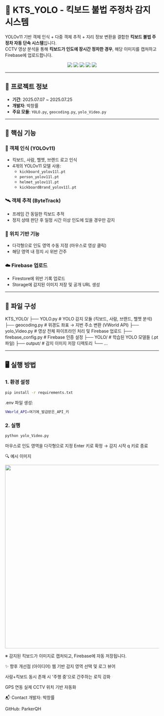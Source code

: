 # 🛵 KTS_YOLO - 킥보드 불법 주정차 감지 시스템

YOLOv11 기반 객체 인식 + 다중 객체 추적 + 지리 정보 변환을 결합한 **킥보드 불법 주정차 자동 단속 시스템**입니다.  
CCTV 영상 분석을 통해 **킥보드가 인도에 장시간 정차한 경우**, 해당 이미지를 캡처하고 Firebase에 업로드합니다.

<p align="center">
  <img src="https://img.shields.io/badge/Python-3.12-blue?logo=python"/>
  <img src="https://img.shields.io/badge/YOLOv11-ObjectDetection-red"/>
  <img src="https://img.shields.io/badge/ByteTrack-MultiObjectTracking-green"/>
  <img src="https://img.shields.io/badge/Firebase-Upload-yellow"/>
  <img src="https://img.shields.io/badge/Status-Completed-brightgreen"/>
</p>

---

## 📅 프로젝트 정보

- **기간**: 2025.07.07 ~ 2025.07.25
- **개발자**: 박창률
- **주요 모듈**: `YOLO.py`, `geocoding.py`, `yolo_Video.py`

---

## 📌 핵심 기능

### 🧠 객체 인식 (YOLOv11)
- 킥보드, 사람, 헬멧, 브랜드 로고 인식
- 4개의 YOLOv11 모델 사용:
  - `kickboard_yolov11l.pt`
  - `person_yolov11l.pt`
  - `helmet_yolov11l.pt`
  - `kickboardBrand_yolov11l.pt`

### 🛰️ 객체 추적 (ByteTrack)
- 프레임 간 동일한 킥보드 추적
- 정지 상태 판단 후 일정 시간 이상 인도에 있을 경우만 감지

### 📍 위치 기반 기능
- 다각형으로 인도 영역 수동 지정 (마우스로 영상 클릭)
- 해당 영역 내 정지 시 위반 간주

### ☁️ Firebase 업로드
- Firestore에 위반 기록 업로드
- Storage에 감지된 이미지 저장 및 공개 URL 생성

---

## 📂 파일 구성
KTS_YOLO/
├── YOLO.py # YOLO 감지 모듈 (킥보드, 사람, 브랜드, 헬멧 분석)
├── geocoding.py # 위경도 좌표 → 지번 주소 변환 (VWorld API)
├── yolo_Video.py # 영상 전체 파이프라인 처리 및 Firebase 업로드
├── firebase_config.py # Firebase 인증 설정
├── YOLO/ # 학습된 YOLO 모델들 (.pt 파일)
├── output/ # 감지 이미지 저장 디렉토리
└── ...

---

## 🖥 실행 방법

### 1. 환경 설정
```bash
pip install -r requirements.txt
```
.env 파일 생성:
```bash
VWorld_API=여기에_발급받은_API_키
```
### 2. 실행
```bash
python yolo_Video.py
```
마우스로 인도 영역을 다각형으로 지정
Enter 키로 확정 → 감지 시작
q 키로 종료

🔍 예시 이미지
<p align="center"> <img src="https://github.com/user-attachments/assets/67728b33-06aa-48bb-af19-6b7428145fbc" width="600"/> </p>
※ 감지된 킥보드가 이미지로 캡처되고, Firebase에 자동 저장됩니다.

✨ 향후 개선점 (아이디어)
웹 기반 감지 영역 선택 및 로그 뷰어

사람+킥보드 동시 존재 시 '주행 중'으로 간주하는 로직 강화

GPS 연동 실제 CCTV 위치 기반 자동화

📬 Contact
개발자: 박창률

GitHub: ParkerQH
